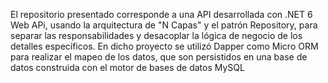 El repositorio presentado corresponde a una API desarrollada con .NET 6 Web APi, usando la arquitectura de "N Capas" y el patrón Repository, para separar las responsabilidades y desacoplar la lógica de negocio de los detalles específicos. 
En dicho proyecto se utilizó Dapper como Micro ORM para realizar el mapeo de los datos, que son persistidos en una base de datos
construida con el motor de bases de datos MySQL
